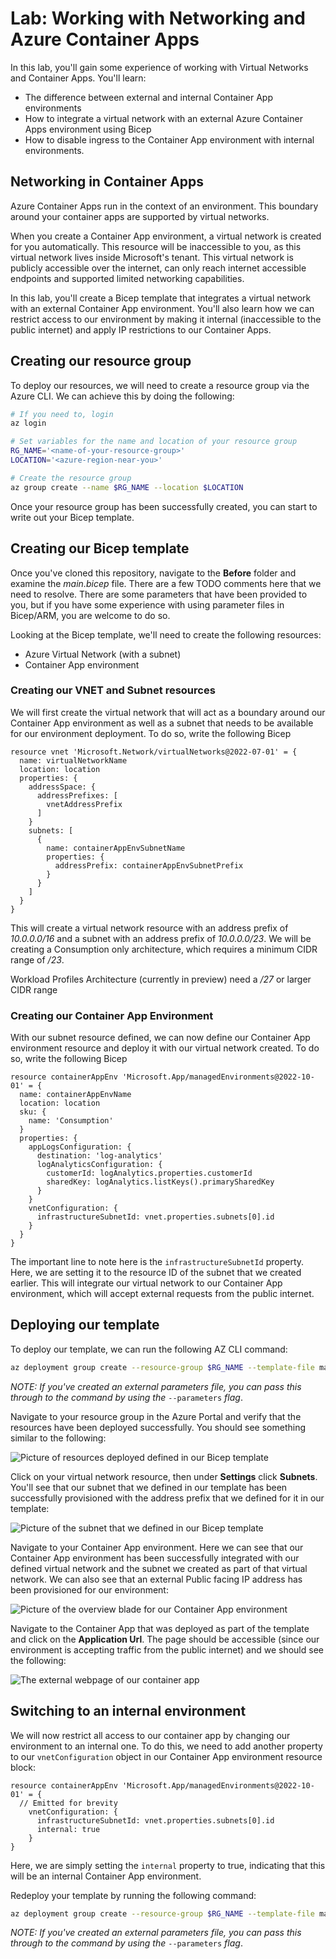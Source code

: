# Lab: Working with Networking and Azure Container Apps

In this lab, you'll gain some experience of working with Virtual Networks and Container Apps. You'll learn:

- The difference between external and internal Container App environments
- How to integrate a virtual network with an external Azure Container Apps environment using Bicep
- How to disable ingress to the Container App environment with internal environments.

## Networking in Container Apps

Azure Container Apps run in the context of an environment. This boundary around your container apps are supported by virtual networks.

When you create a Container App environment, a virtual network is created for you automatically. This resource will be inaccessible to you, as this virtual network lives inside Microsoft's tenant. This virtual network is publicly accessible over the internet, can only reach internet accessible endpoints and supported limited networking capabilities.

In this lab, you'll create a Bicep template that integrates a virtual network with an external Container App environment. You'll also learn how we can restrict access to our environment by making it internal (inaccessible to the public internet) and apply IP restrictions to our Container Apps.

## Creating our resource group

To deploy our resources, we will need to create a resource group via the Azure CLI. We can achieve this by doing the following:

```bash
# If you need to, login
az login

# Set variables for the name and location of your resource group
RG_NAME='<name-of-your-resource-group>'
LOCATION='<azure-region-near-you>'

# Create the resource group
az group create --name $RG_NAME --location $LOCATION
```

Once your resource group has been successfully created, you can start to write out your Bicep template.

## Creating our Bicep template

Once you've cloned this repository, navigate to the **Before** folder and examine the *main.bicep* file. There are a few TODO comments here that we need to resolve. There are some parameters that have been provided to you, but if you have some experience with using parameter files in Bicep/ARM, you are welcome to do so.

Looking at the Bicep template, we'll need to create the following resources:

- Azure Virtual Network (with a subnet)
- Container App environment

### Creating our VNET and Subnet resources

We will first create the virtual network that will act as a boundary around our Container App environment as well as a subnet that needs to be available for our environment deployment. To do so, write the following Bicep

```bicep
resource vnet 'Microsoft.Network/virtualNetworks@2022-07-01' = {
  name: virtualNetworkName
  location: location
  properties: {
    addressSpace: {
      addressPrefixes: [
        vnetAddressPrefix
      ]
    }
    subnets: [
      {
        name: containerAppEnvSubnetName
        properties: {
          addressPrefix: containerAppEnvSubnetPrefix
        }
      }
    ]
  }
}
```

This will create a virtual network resource with an address prefix of *10.0.0.0/16* and a subnet with an address prefix of *10.0.0.0/23*. We will be creating a Consumption only architecture, which requires a minimum CIDR range of */23*.

Workload Profiles Architecture (currently in preview) need a */27* or larger CIDR range

### Creating our Container App Environment

With our subnet resource defined, we can now define our Container App environment resource and deploy it with our virtual network created. To do so, write the following Bicep

```bicep
resource containerAppEnv 'Microsoft.App/managedEnvironments@2022-10-01' = {
  name: containerAppEnvName
  location: location
  sku: {
    name: 'Consumption'
  }
  properties: {
    appLogsConfiguration: {
      destination: 'log-analytics'
      logAnalyticsConfiguration: {
        customerId: logAnalytics.properties.customerId
        sharedKey: logAnalytics.listKeys().primarySharedKey
      }
    }
    vnetConfiguration: {
      infrastructureSubnetId: vnet.properties.subnets[0].id
    }
  }
}
```

The important line to note here is the ```infrastructureSubnetId``` property. Here, we are setting it to the resource ID of the subnet that we created earlier. This will integrate our virtual network to our Container App environment, which will accept external requests from the public internet.

## Deploying our template

To deploy our template, we can run the following AZ CLI command:

```bash
az deployment group create --resource-group $RG_NAME --template-file main.bicep
```

*NOTE: If you've created an external parameters file, you can pass this through to the command by using the* ```--parameters``` *flag*.

Navigate to your resource group in the Azure Portal and verify that the resources have been deployed successfully. You should see something similar to the following:

![Picture of resources deployed defined in our Bicep template](media/external-environment-resources.png)

Click on your virtual network resource, then under **Settings** click **Subnets**. You'll see that our subnet that we defined in our template has been successfully provisioned with the address prefix that we defined for it in our template:

![Picture of the subnet that we defined in our Bicep template](media/external-environment-subnet.png)

Navigate to your Container App environment. Here we can see that our Container App environment has been successfully integrated with our defined virtual network and the subnet we created as part of that virtual network. We can also see that an external Public facing IP address has been provisioned for our environment:

![Picture of the overview blade for our Container App environment](media/external-environment-ca.png)

Navigate to the Container App that was deployed as part of the template and click on the **Application Url**. The page should be accessible (since our environment is accepting traffic from the public internet) and we should see the following:

![The external webpage of our container app](media/external-environment-web.png)

## Switching to an internal environment

We will now restrict all access to our container app by changing our environment to an internal one. To do this, we need to add another property to our ```vnetConfiguration``` object in our Container App environment resource block:

```bicep
resource containerAppEnv 'Microsoft.App/managedEnvironments@2022-10-01' = {
  // Emitted for brevity
    vnetConfiguration: {
      infrastructureSubnetId: vnet.properties.subnets[0].id
      internal: true
    }
}
```

Here, we are simply setting the ```internal``` property to true, indicating that this will be an internal Container App environment.

Redeploy your template by running the following command:

```bash
az deployment group create --resource-group $RG_NAME --template-file main.bicep
```

*NOTE: If you've created an external parameters file, you can pass this through to the command by using the* ```--parameters``` *flag*.

